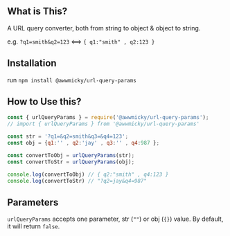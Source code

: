 ## What is This?

A URL query converter, both from string to object & object to string. 

e.g. `?q1=smith&q2=123` <==> `{ q1:"smith" , q2:123 }`

## Installation

run `npm install @awwmicky/url-query-params`

## How to Use this?

```js
const { urlQueryParams } = require('@awwmicky/url-query-params');
// import { urlQueryParams } from '@awwmicky/url-query-params'

const str = '?q1=&q2=smith&q3=&q4=123';
const obj = {q1:'' , q2:'jay' , q3:'' , q4:987 };

const convertToObj = urlQueryParams(str);
const convertToStr = urlQueryParams(obj);

console.log(convertToObj) // { q2:"smith" , q4:123 }
console.log(convertToStr) // "?q2=jay&q4=987"
```

## Parameters

`urlQueryParams` accepts one parameter, str (`""`) or obj (`{}`) value. By default, it will return `false`.